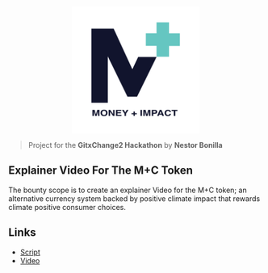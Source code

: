 <p align="center">
  <img align="center" width="50%" src="/resources/m-plus-logo.svg">
</p>

> Project for the **GitxChange2 Hackathon**
> by **Nestor Bonilla**

## Explainer Video For The M+C Token

The bounty scope is to create an explainer Video for the M+C token; an alternative currency system backed by positive climate impact that rewards climate positive consumer choices.

## Links
* [Script](https://docs.google.com/document/d/1n1H8k8NEjIL7NJYVN9ZW1iup7IEBQlDBlLb7jyhLb6M)
* [Video](https://drive.google.com/file/d/1VL9pwOkdfz5vFyt1GvHArXW_tLwa-m7g)